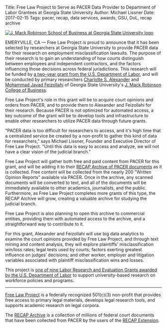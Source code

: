 Title: Free Law Project to Serve as PACER Data Provider to Department of Labor Grantees at Georgia State University
Author: Michael Lissner
Date: 2017-02-15
Tags: pacer, recap, data services, awards, GSU, DoL, recap archive


<div class="right-image">
    <a href="http://robinson.gsu.edu">
        <img src="{static}/images/gsu.png"
             alt="J. Mack Robinson School of Business at Georgia State University logo"
             class="img-responsive border">
    </a>
</div>

EMERYVILLE, CA — Free Law Project is proud to announce that it has been selected by researchers at Georgia State University to provide PACER data for their research on employment misclassification lawsuits. The purpose of their research is to gain an understanding of how courts distinguish between employees and independent contractors, and the factors influencing those decisions across federal jurisdictions. This research will be funded by [a two-year grant from the U.S. Department of Labor][dol], and will be conducted by primary researchers [Charlotte S. Alexander][ca] and [Mohammad Javad Feizollahi][jf] of Georgia State University's [J. Mack Robinson College of Business][gsu].

Free Law Project's role in this grant will be to acquire court opinions and orders from PACER, and to provide them to Alexander and Feizollahi for their research. Because PACER is not optimized for automated access, a key outcome of the grant will be to develop tools and infrastructure to enable other researchers to utilize PACER data through future grants.
 
"PACER data is too difficult for researchers to access, and it's high time that a centralized service be created by a non-profit to gather this kind of data for researchers," says Michael Lissner, Founder and Executive Director of Free Law Project. "Until this data is easy to access and analyze, we will not have a clear vision of the judicial branch."

Free Law Project will gather both free and paid content from PACER for this grant, and will be adding it to their [RECAP Archive of PACER documents][archive] as it is collected. Free content will be collected from the nearly 200 "Written Opinion Reports" available via PACER. Once in the archive, any scanned documents will be converted to text, and all of the documents will be immediately available to other academics, journalists, and the public. Furthermore, as Free Law Project completes more grants of this type, the RECAP Archive will grow, creating a valuable archive for studying the judicial branch. 

Free Law Project is also planning to open this archive to commercial entities, providing them with automated access to the archive, and a straightforward way to contribute to it.

For this grant, Alexander and Feizollahi will use big data analytics to examine the court opinions provided by Free Law Project, and through text mining and content analysis, they will explore plaintiffs' misclassification win/loss rates; legal tests used by courts; factors exerting greatest influence on judges’ decisions; and other worker, employer and litigation variables associated with plaintiff misclassification wins and losses.

This project is [one of nine Labor Research and Evaluation Grants awarded by the U.S. Department of Labor][dol] to support university-based research on workforce policies and programs.


------


[Free Law Project][flp] is a federally recognized 501(c)(3) non-profit that provides free access to primary legal materials, develops legal research tools, and supports academic research on legal corpora.

The [RECAP Archive][archive] is a collection of millions of federal court documents that have been collected from PACER by the users of the [RECAP Extension][ext].  



[dol]: https://www.dol.gov/newsroom/releases/oasp/oasp20170112
[archive]: https://www.courtlistener.com/recap/
[ext]: {filename}/pages/recap.md
[flp]: {filename}/pages/mission.md
[ca]: http://robinson.gsu.edu/profile/charlotte-alexander/
[jf]: http://robinson.gsu.edu/profile/m-javad-feizollahi/
[gsu]: http://robinson.gsu.edu
